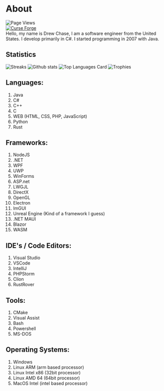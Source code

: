 # About
![Page Views](https://komarev.com/ghpvc/?username=drew-chase&label=Profile%20views&color=0e75b6&style=flat)   
[![Curse Forge](https://cf.way2muchnoise.eu/author/DrewChase.svg)](https://legacy.curseforge.com/members/DrewChase/projects)   
Hello, my name is Drew Chase, I am a software engineer from the United States.  I develop primarily in C#.  I started programming in 2007 with Java.

## Statistics
![Streaks](https://github-readme-streak-stats.herokuapp.com/?user=drew-chase&theme=radical&hide_border=true)
![Github stats](https://github-readme-stats.vercel.app/api?username=drew-chase&theme=radical&show_icons=true&count_private=true&include_all_commits=true&hide_border=true)
![Top Languages Card](https://github-readme-stats.vercel.app/api/top-langs/?username=drew-chase&theme=radical&hide_border=true)
![Trophies](https://github-profile-trophy.vercel.app/?username=drew-chase&theme=radical)   


## Languages:
1. Java
2. C#
3. C++
4. C
5. WEB (HTML, CSS, PHP, JavaScript)
6. Python
7. Rust

## Frameworks:
1. NodeJS
2. .NET
3. WPF
4. UWP
5. WinForms
6. ASP.net
7. LWGJL
8. DirectX
9. OpenGL
10. Electron
11. ImGUI
12. Unreal Engine (Kind of a framework I guess)
13. .NET MAUI
14. Blazor
15. WASM

## IDE's / Code Editors:
1. Visual Studio
2. VSCode
3. IntelliJ
4. PHPStorm
5. Clion
6. RustRover

## Tools:
1. CMake
2. Visual Assist
3. Bash
4. Powershell
5. MS-DOS

## Operating Systems:
1. Windows
2. Linux ARM (arm based processor)
3. Linux Intel x86 (32bit processor)
4. Linux AMD 64 (64bit processor)
5. MacOS Intel (intel based processor)
